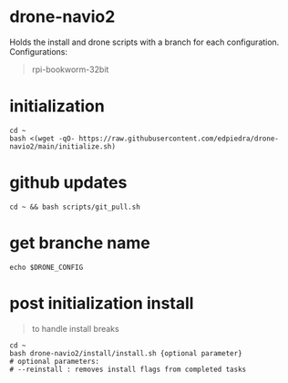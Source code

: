 # drone-navio2
Holds the install and drone scripts with a branch for each configuration.  Configurations:
> rpi-bookworm-32bit

# initialization
```
cd ~
bash <(wget -qO- https://raw.githubusercontent.com/edpiedra/drone-navio2/main/initialize.sh)
```

# github updates
```
cd ~ && bash scripts/git_pull.sh
```

# get branche name
```
echo $DRONE_CONFIG
```

# post initialization install
> to handle install breaks
```
cd ~
bash drone-navio2/install/install.sh {optional parameter}
# optional parameters:
# --reinstall : removes install flags from completed tasks
```
